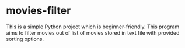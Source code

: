 # movies-filter
This is a simple Python project which is beginner-friendly. 
This program aims to filter movies out of list of movies stored in text file with provided sorting options.
